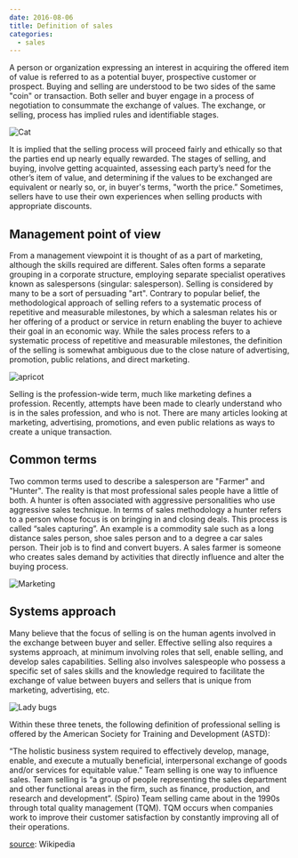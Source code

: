 ```yaml
---
date: 2016-08-06
title: Definition of sales
categories:
  - sales
---
```

A person or organization expressing an interest in acquiring the offered item of value is referred to as a potential buyer, prospective customer or prospect. Buying and selling are understood to be two sides of the same "coin" or transaction. Both seller and buyer engage in a process of negotiation to consummate the exchange of values. The exchange, or selling, process has implied rules and identifiable stages.

![Cat](https://source.unsplash.com/random/1500x1146)

It is implied that the selling process will proceed fairly and ethically so that the parties end up nearly equally rewarded. The stages of selling, and buying, involve getting acquainted, assessing each party’s need for the other’s item of value, and determining if the values to be exchanged are equivalent or nearly so, or, in buyer's terms, "worth the price.” Sometimes, sellers have to use their own experiences when selling products with appropriate discounts.

## Management point of view

From a management viewpoint it is thought of as a part of marketing, although the skills required are different. Sales often forms a separate grouping in a corporate structure, employing separate specialist operatives known as salespersons (singular: salesperson). Selling is considered by many to be a sort of persuading "art". Contrary to popular belief, the methodological approach of selling refers to a systematic process of repetitive and measurable milestones, by which a salesman relates his or her offering of a product or service in return enabling the buyer to achieve their goal in an economic way. While the sales process refers to a systematic process of repetitive and measurable milestones, the definition of the selling is somewhat ambiguous due to the close nature of advertising, promotion, public relations, and direct marketing.

![apricot](https://source.unsplash.com/random/1500x1147)

Selling is the profession-wide term, much like marketing defines a profession. Recently, attempts have been made to clearly understand who is in the sales profession, and who is not. There are many articles looking at marketing, advertising, promotions, and even public relations as ways to create a unique transaction.

## Common terms

Two common terms used to describe a salesperson are "Farmer" and "Hunter". The reality is that most professional sales people have a little of both. A hunter is often associated with aggressive personalities who use aggressive sales technique. In terms of sales methodology a hunter refers to a person whose focus is on bringing in and closing deals. This process is called “sales capturing”. An example is a commodity sale such as a long distance sales person, shoe sales person and to a degree a car sales person. Their job is to find and convert buyers. A sales farmer is someone who creates sales demand by activities that directly influence and alter the buying process.

![Marketing](https://source.unsplash.com/random/1500x1148)

## Systems approach

Many believe that the focus of selling is on the human agents involved in the exchange between buyer and seller. Effective selling also requires a systems approach, at minimum involving roles that sell, enable selling, and develop sales capabilities. Selling also involves salespeople who possess a specific set of sales skills and the knowledge required to facilitate the exchange of value between buyers and sellers that is unique from marketing, advertising, etc.

![Lady bugs](https://source.unsplash.com/random/1500x1149)

Within these three tenets, the following definition of professional selling is offered by the American Society for Training and Development (ASTD):

“The holistic business system required to effectively develop, manage, enable, and execute a mutually beneficial, interpersonal exchange of goods and/or services for equitable value.”
Team selling is one way to influence sales. Team selling is “a group of people representing the sales department and other functional areas in the firm, such as finance, production, and research and development”. (Spiro) Team selling came about in the 1990s through total quality management (TQM). TQM occurs when companies work to improve their customer satisfaction by constantly improving all of their operations.

[source](https://en.wikipedia.org/wiki/Sales): Wikipedia
